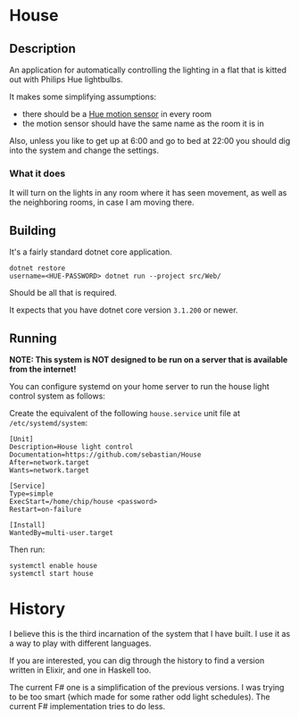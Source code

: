 # House

## Description

An application for automatically controlling the lighting
in a flat that is kitted out with Philips Hue lightbulbs.

It makes some simplifying assumptions:
- there should be a [Hue motion sensor](https://www.usa.philips.com/c-p/046677464608/hue-motion-sensor) in every room
- the motion sensor should have the same name as the room it is in

Also, unless you like to get up at 6:00 and go to bed at 22:00 you should
dig into the system and change the settings.

### What it does

It will turn on the lights in any room where it has seen movement, as well
as the neighboring rooms, in case I am moving there.

## Building

It's a fairly standard dotnet core application.

```
dotnet restore
username=<HUE-PASSWORD> dotnet run --project src/Web/
```

Should be all that is required.

It expects that you have dotnet core version `3.1.200` or newer.

## Running

__NOTE: This system is NOT designed to be run on a server that is available
from the internet!__

You can configure systemd on your home server to run the house light control
system as follows:

Create the equivalent of the following `house.service` unit file
at `/etc/systemd/system`:

```
[Unit]
Description=House light control
Documentation=https://github.com/sebastian/House
After=network.target
Wants=network.target

[Service]
Type=simple
ExecStart=/home/chip/house <password>
Restart=on-failure

[Install]
WantedBy=multi-user.target
```

Then run:

```
systemctl enable house
systemctl start house
```

# History

I believe this is the third incarnation of the system that I have built.
I use it as a way to play with different languages.

If you are interested, you can dig through the history to find a version
written in Elixir, and one in Haskell too.

The current F# one is a simplification of the previous versions. I was trying
to be too smart (which made for some rather odd light schedules).
The current F# implementation tries to do less.
